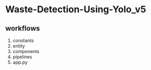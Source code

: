 # Waste-Detection-Using-Yolo_v5

## workflows


1. constants
2. entity
3. components
4. pipelines
5. app.py
